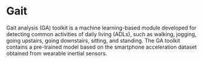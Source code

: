 # Gait
Gait analysis (GA) toolkit is a machine learning-based module developed for detecting common activities of daily living (ADLs), such as walking, jogging, going upstairs, going downstairs, sitting, and standing. The GA toolkit contains a pre-trained model based on the smartphone acceleration dataset obtained from wearable inertial sensors.
